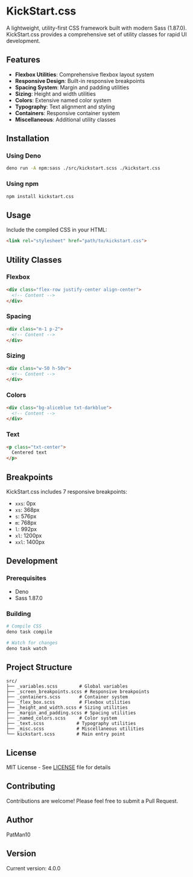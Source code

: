 # KickStart.css

A lightweight, utility-first CSS framework built with modern Sass (1.87.0). KickStart.css provides a comprehensive set of utility classes for rapid UI development.

## Features

- **Flexbox Utilities**: Comprehensive flexbox layout system
- **Responsive Design**: Built-in responsive breakpoints
- **Spacing System**: Margin and padding utilities
- **Sizing**: Height and width utilities
- **Colors**: Extensive named color system
- **Typography**: Text alignment and styling
- **Containers**: Responsive container system
- **Miscellaneous**: Additional utility classes

## Installation

### Using Deno

```bash
deno run -A npm:sass ./src/kickstart.scss ./kickstart.css
```

### Using npm

```bash
npm install kickstart.css
```

## Usage

Include the compiled CSS in your HTML:

```html
<link rel="stylesheet" href="path/to/kickstart.css">
```

## Utility Classes

### Flexbox

```html
<div class="flex-row justify-center align-center">
  <!-- Content -->
</div>
```

### Spacing

```html
<div class="m-1 p-2">
  <!-- Content -->
</div>
```

### Sizing

```html
<div class="w-50 h-50v">
  <!-- Content -->
</div>
```

### Colors

```html
<div class="bg-aliceblue txt-darkblue">
  <!-- Content -->
</div>
```

### Text

```html
<p class="txt-center">
  Centered text
</p>
```

## Breakpoints

KickStart.css includes 7 responsive breakpoints:

- `xxs`: 0px
- `xs`: 368px
- `s`: 576px
- `m`: 768px
- `l`: 992px
- `xl`: 1200px
- `xxl`: 1400px

## Development

### Prerequisites

- Deno
- Sass 1.87.0

### Building

```bash
# Compile CSS
deno task compile

# Watch for changes
deno task watch
```

## Project Structure

```
src/
├── _variables.scss        # Global variables
├── _screen_breakpoints.scss # Responsive breakpoints
├── _containers.scss       # Container system
├── _flex_box.scss         # Flexbox utilities
├── _height_and_width.scss # Sizing utilities
├── _margin_and_padding.scss # Spacing utilities
├── _named_colors.scss     # Color system
├── _text.scss            # Typography utilities
├── _misc.scss            # Miscellaneous utilities
└── kickstart.scss        # Main entry point
```

## License

MIT License - See [LICENSE](LICENSE) file for details

## Contributing

Contributions are welcome! Please feel free to submit a Pull Request.

## Author

PatMan10

## Version

Current version: 4.0.0
